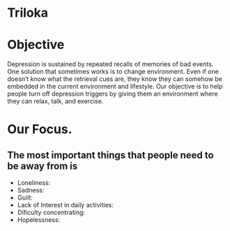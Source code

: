 # Triloka

# Objective

Depression is sustained by repeated recalls of memories of bad events.  One solution that sometimes works is to change environment. Even if one doesn’t know what the retrieval cues are, they know they can somehow be embedded in the current environment and lifestyle. Our objective is to help people turn off depression triggers by giving them an environment where they can relax, talk, and exercise.

# Our Focus.

## The most important things that people need to be away from is

<ul>
  <li> Loneliness: 
  <li> Sadness: 
  <li> Guilt: 
  <li> Lack of Interest in daily activities: 
  <li> Dificulty concentrating:
  <li> Hopelessness: 
</ul>
